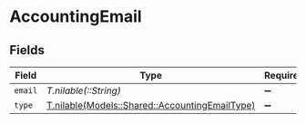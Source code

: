 # AccountingEmail


## Fields

| Field                                                                                        | Type                                                                                         | Required                                                                                     | Description                                                                                  |
| -------------------------------------------------------------------------------------------- | -------------------------------------------------------------------------------------------- | -------------------------------------------------------------------------------------------- | -------------------------------------------------------------------------------------------- |
| `email`                                                                                      | *T.nilable(::String)*                                                                        | :heavy_minus_sign:                                                                           | N/A                                                                                          |
| `type`                                                                                       | [T.nilable(Models::Shared::AccountingEmailType)](../../models/shared/accountingemailtype.md) | :heavy_minus_sign:                                                                           | N/A                                                                                          |